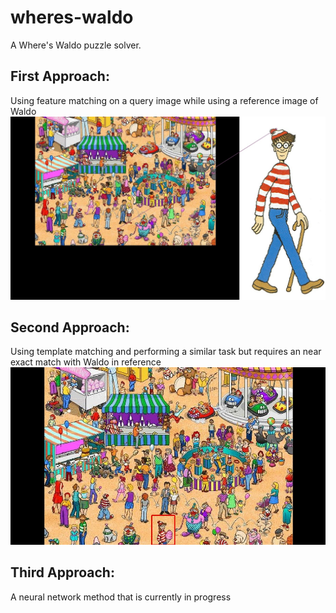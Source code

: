 # wheres-waldo
A Where's Waldo puzzle solver.

## First Approach:
Using feature matching on a query image while using a reference image of Waldo
![Result of First Approach](Results/result1.jpg)

## Second Approach:
Using template matching and performing a similar task but requires an near exact match with Waldo in reference
![Result of Second Approach](Results/result2.jpg)

## Third Approach:
A neural network method that is currently in progress
